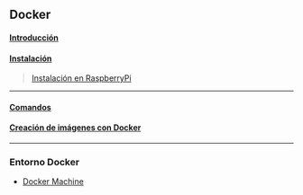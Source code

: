 ## Docker
#### [Introducción](https://github.com/mondeja/fullstack/tree/master/backend/src/018-maquinas_virtuales/docker/intro.md)
#### [Instalación](https://docs.docker.com/install/)

> [Instalación en RaspberryPi](https://github.com/mondeja/fullstack/tree/master/backend/src/018-maquinas_virtuales/docker/os/raspberrypi/install.md)
________________________

#### [Comandos](https://github.com/mondeja/fullstack/tree/master/backend/src/018-maquinas_virtuales/docker/commands/README.md)

#### [Creación de imágenes con Docker](https://github.com/mondeja/fullstack/tree/master/backend/src/018-maquinas_virtuales/docker/scripts/create_images.md)

________________________

### Entorno Docker
- [Docker Machine](https://github.com/mondeja/fullstack/tree/master/backend/src/018-maquinas_virtuales/docker/machine)